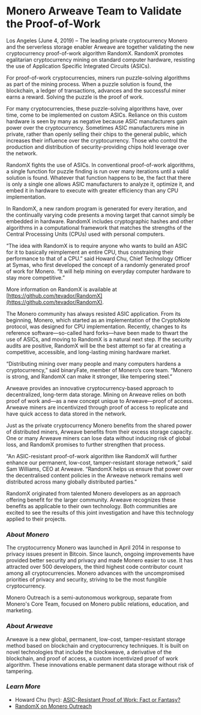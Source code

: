 # Monero Arweave Team to Validate the Proof-of-Work

Los Angeles (June 4, 2019) – The leading private cryptocurrency Monero and the serverless storage enabler Arweave are together validating the new cryptocurrency proof-of-work algorithm RandomX. RandomX promotes egalitarian cryptocurrency mining on standard computer hardware, resisting the use of Application Specific Integrated Circuits (ASICs).

For proof-of-work cryptocurrencies, miners run puzzle-solving algorithms as part of the mining process. When a puzzle solution is found, the blockchain, a ledger of transactions, advances and the successful miner earns a reward. Solving the puzzle is the proof of work.

For many cryptocurrencies, these puzzle-solving algorithms have, over time, come to be implemented on custom ASICs. Reliance on this custom hardware is seen by many as negative because ASIC manufacturers gain power over the cryptocurrency. Sometimes ASIC manufacturers mine in private, rather than openly selling their chips to the general public, which increases their influence over the cryptocurrency. Those who control the production and distribution of security-providing chips hold leverage over the network.

RandomX fights the use of ASICs. In conventional proof-of-work algorithms, a single function for puzzle finding is run over many iterations until a valid solution is found. Whatever that function happens to be, the fact that there is only a single one allows ASIC manufacturers to analyze it, optimize it, and embed it in hardware to execute with greater efficiency than any CPU implementation.

In RandomX, a new random program is generated for every iteration, and the continually varying code presents a moving target that cannot simply be embedded in hardware. RandomX includes cryptographic hashes and other algorithms in a computational framework that matches the strengths of the Central Processing Units (CPUs) used with personal computers.

“The idea with RandomX is to require anyone who wants to build an ASIC for it to basically reimplement an entire CPU, thus constraining their performance to that of a CPU.” said Howard Chu, Chief Technology Officer at Symas, who first developed the concept of a randomly generated proof of work for Monero. “It will help mining on everyday computer hardware to stay more competitive.”

More information on RandomX is available at [https://github.com/tevador/RandomX](https://github.com/tevador/RandomX).

The Monero community has always resisted ASIC application. From its beginning, Monero, which started as an implementation of the CryptoNote protocol, was designed for CPU implementation. Recently, changes to its reference software—so-called hard forks—have been made to thwart the use of ASICs, and moving to RandomX is a natural next step. If the security audits are positive, RandomX will be the best attempt so far at creating a competitive, accessible, and long-lasting mining hardware market.

“Distributing mining over many people and many computers hardens a cryptocurrency,” said binaryFate, member of Monero’s core team. “Monero is strong, and RandomX can make it stronger, like tempering steel.”

Arweave provides an innovative cryptocurrency-based approach to decentralized, long-term data storage. Mining on Arweave relies on both proof of work and—as a new concept unique to Arweave—proof of access. Arweave miners are incentivized through proof of access to replicate and have quick access to data stored in the network.

Just as the private cryptocurrency Monero benefits from the shared power of distributed miners, Arweave benefits from their excess storage capacity. One or many Arweave miners can lose data without inducing risk of global loss, and RandomX promises to further strengthen that process.

“An ASIC-resistant proof-of-work algorithm like RandomX will further enhance our permanent, low-cost, tamper-resistant storage network,” said Sam Williams, CEO at Arweave. “RandomX helps us ensure that power over the decentralised content policies in the Arweave network remains well distributed across many globally distributed parties.”

RandomX originated from talented Monero developers as an approach offering benefit for the larger community. Arweave recognizes these benefits as applicable to their own technology. Both communities are excited to see the results of this joint investigation and have this technology applied to their projects.

### _About Monero_

The cryptocurrency Monero was launched in April 2014 in response to privacy issues present in Bitcoin. Since launch, ongoing improvements have provided better security and privacy and made Monero easier to use. It has attracted over 500 developers, the third highest code contributor count among all cryptocurrencies. Monero advances with the uncompromised priorities of privacy and security, striving to be the most fungible cryptocurrency.

Monero Outreach is a semi-autonomous workgroup, separate from Monero's Core Team, focused on Monero public relations, education, and marketing.

### _About Arweave_

Arweave is a new global, permanent, low-cost, tamper-resistant storage method based on blockchain and cryptocurrency techniques. It is built on novel technologies that include the blockweave, a derivative of the blockchain, and proof of access, a custom incentivized proof of work algorithm. These innovations enable permanent data storage without risk of tampering.

### _Learn More_

- Howard Chu (hyc): [ASIC-Resistant Proof of Work: Fact or Fantasy?](https://www.monerooutreach.org/monero-konferenco/howard-chu.html)
- [RandomX on Monero Outreach](https://www.monerooutreach.org/stories/RandomX.html)